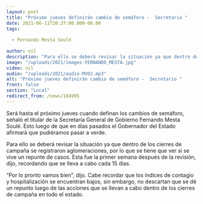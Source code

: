 ```yaml
---
layout: post
title: "Próximo jueves definirán cambio de semáforo -  Secretario "
date: 2021-06-11T20:37:00.000-06:00
tags:
  
  - Fernando Mesta Soulé
  
author: nil
description: "Para ello se deberá revisar la situación ya que dentro de los cierres de campaña se registraron aglomeraciones."
image: "/uploads/2021/images-FERNANDO_MESTA.jpg"
video: nil
audio: "/uploads/2021/audio-MV02.mp3"
alt: "Próximo jueves definirán cambio de semáforo -  Secretario "
front: false
section: "Local"
redirect_from: /news/184995
---
```


Será hasta el próximo jueves cuando definan los cambios de semáforo, señaló el titular de la Secretaría General de Gobierno Fernando Mesta Soulé. Esto luego de que en días pasados el Gobernador del Estado afirmará que pudiéramos pasar a verde.

Para ello se deberá revisar la situación ya que dentro de los cierres de campaña se registraron aglomeraciones, por lo que se tiene que ver si se vive un repunte de casos. Esta fue la primer semana después de la revisión, dijo, recordando que se lleva a cabo cada 15 días.

“Por lo pronto vamos bien”, dijo. Cabe recordar que los índices de contagio y hospitalización se encuentran bajos, sin embargo, no descartan que se dé un repunto luego de las acciones que se llevan a cabo dentro de los cierres de campaña en todo el estado.
